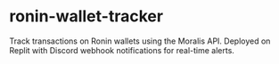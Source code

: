 # ronin-wallet-tracker
Track transactions on Ronin wallets using the Moralis API. Deployed on Replit with Discord webhook notifications for real-time alerts.
